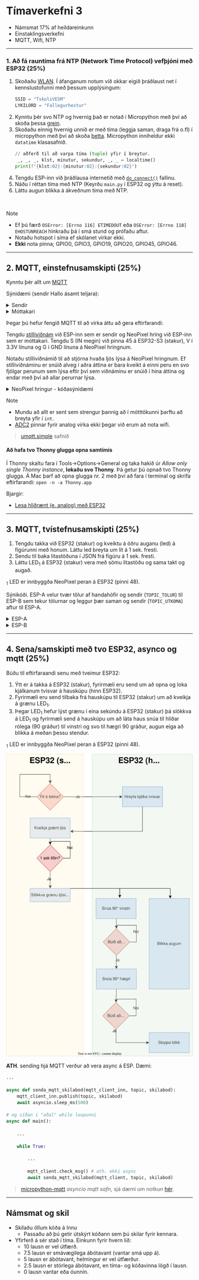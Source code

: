 # Tímaverkefni 3

- Námsmat 17% af heildareinkunn
- Einstaklingsverkefni
- MQTT, Wifi, NTP

---

### 1. Að fá rauntíma frá NTP (Network Time Protocol) vefþjóni með ESP32  (**25%**)

1. Skoðaðu [WLAN](https://docs.micropython.org/en/latest/esp32/quickref.html#wlan). Í áfanganum notum við okkar eigið þráðlaust net í kennslustofunni með þessum upplýsingum:
     ```python
     SSID = "TskoliVESM"
     LYKILORD = "Fallegurhestur"
     ```
1. Kynntu þér svo NTP og hvernig það er notað í Micropython með því að skoða þessa [grein](https://bhave.sh/micropython-ntp/).
1. Skoðaðu einnig hvernig unnið er með tíma (leggja saman, draga frá o.fl) í micropython með því að skoða [þetta](https://docs.micropython.org/en/latest/library/time.html). Micropython inniheldur ekki `datatime` klasasafnið.
     ```python
     // aðferð til að varpa tíma (tuple) yfir í breytur.
      _, _, _, klst, minutur, sekundur, _, _ = localtime()
     print(f"{klst:02}:{minutur:02}:{sekundur:02}")
     ```
1. Tengdu ESP-inn við þráðlausa internetið með [`do_connect()`](https://docs.micropython.org/en/latest/esp32/quickref.html#wlan) fallinu.
1. Náðu í réttan tíma með NTP (Keyrðu `main.py` í ESP32 og ýttu á reset). 
1. Láttu augun blikka á ákveðnum tíma með NTP.

<!-- 1. Láttu svo þestta hefjast á 10 sekúndu fresti. -->
   
<br>

> [!Note]
> - Ef þú færð `OSError: [Errno 116] ETIMEDOUT` eða `OSError: [Errno 118] EHOSTUNREACH` hinkraðu þá í smá stund og prófaðu aftur.
> - Notaðu hotspot í síma ef skólanet virkar ekki.
> - **Ekki** nota pinna; GPIO0, GPIO3, GPIO19, GPIO20, GPIO45, GPIO46. 


<!--
Skoðaðu [Timers](https://docs.micropython.org/en/latest/esp32/quickref.html#timers) til að láta tímann uppfærast á ákveðnum fresti.
Bættu við smá `sleep` til að gefa ESP32 smá tíma til að tengjast wifi.
-->

---

## 2. MQTT, einstefnusamskipti (**25%**)

Kynntu þér allt um [MQTT](https://mqtt.org)

Sýnidæmi (sendir Hallo ásamt teljara):

<details>
<summary>Sendir</summary>

```python
from machine import Pin, unique_id
from binascii import hexlify
from time import sleep_ms
from umqtt.simple import MQTTClient

# ------------ Tengjast WIFI -------------
WIFI_SSID = BREYTTU_MÉR
WIFI_LYKILORD = BREYTTU_MÉR

def do_connect():
    import network
    wlan = network.WLAN(network.STA_IF)
    wlan.active(True)
    if not wlan.isconnected():
        print('connecting to network...')
        wlan.connect(WIFI_SSID, WIFI_LYKILORD)
        while not wlan.isconnected():
            pass
    print('network config:', wlan.ifconfig())
    
do_connect()

# ---------------- MQTT ------------------

MQTT_BROKER = "test.mosquitto.org" # eða broker.emqx.io (þarf að vera það sama á sendir og móttakara)
CLIENT_ID = hexlify(unique_id())
TOPIC = b"XXXXkynning" # Settu fyrstu fjóra stafinu úr kennitölunni þinni stað í X-anna

mqtt_client = MQTTClient(CLIENT_ID, MQTT_BROKER, keepalive=60)
mqtt_client.connect()

teljari = 0

while True:
    # the string encode method should be used to convert them to bytes objects.
    skilabod = f"Halló {teljari}".encode()  # UTF-8 er sjálfgefið í encode, til að geta notað íslenska stafi
    mqtt_client.publish(TOPIC, skilabod)

    teljari += 1
    sleep_ms(1000)
```
</details>

<details>
<summary>Móttakari</summary>

```python
from machine import Pin, unique_id
from binascii import hexlify
from time import sleep_ms
from umqtt.simple import MQTTClient

# ------------ Tengjast WIFI -------------
WIFI_SSID = BREYTTU_MÉR
WIFI_LYKILORD = BREYTTU_MÉR

def do_connect():
    import network
    wlan = network.WLAN(network.STA_IF)
    wlan.active(True)
    if not wlan.isconnected():
        print('connecting to network...')
        wlan.connect(WIFI_SSID, WIFI_LYKILORD)
        while not wlan.isconnected():
            pass
    print('network config:', wlan.ifconfig())
    
do_connect()

# ---------------- MQTT ------------------

MQTT_BROKER = "test.mosquitto.org" # eða broker.emqx.io (þarf að vera það sama á sendir og móttakara)
CLIENT_ID = hexlify(unique_id())
TOPIC = b"XXXXkynning" # Settu fyrstu fjóra stafinu úr kennitölunni þinni stað í X-anna

# Callback fall, keyrir þegar skilaboð berast með MQTT
def fekk_skilabod(topic, skilabod):
    print(f"TOPIC: {topic.decode()}, skilaboð: {skilabod.decode()}")
    # ATH. skilaboðin berast sem strengur

mqtt_client = MQTTClient(CLIENT_ID, MQTT_BROKER, keepalive=60)
mqtt_client.set_callback(fekk_skilabod) # callback fallið skilgreint
mqtt_client.connect()
mqtt_client.subscribe(TOPIC)

while True:
   try:
        mqtt_client.check_msg()
   except:
        print("endurtengjast")
        mqtt_client = MQTTClient(CLIENT_ID, MQTT_BROKER, keepalive=60)
        mqtt_client.set_callback(fekk_skilabod) # callback fallið skilgreint
        mqtt_client.connect()
        mqtt_client.subscribe(TOPIC)
   sleep_ms(1000)
```
</details>

Þegar þú hefur fengið MQTT til að virka áttu að gera eftirfarandi:

Tengdu [stilliviðnám](https://cdn-learn.adafruit.com/guides/images/000/002/179/medium800/562-00.jpg) við ESP-inn sem er sendir og NeoPixel hring við ESP-inn sem er móttakari. Tengdu S (IN megin) við pinna 45 á ESP32-S3 (stakur), V í 3.3V línuna og G í GND línuna á NeoPixel hringnum. 

Notaðu stilliviðnámið til að stjórna hvaða ljós lýsa á NeoPixel hringnum. Ef stilliviðnáminu er snúið alveg í aðra áttina er bara kveikt á einni peru en svo fjölgar perunum sem lýsa eftir því sem viðnáminu er snúið í hina áttina og endar með því að allar perurnar lýsa.


<details>
<summary>NeoPixel hringur - kóðasýnidæmi</summary>
<br>

```python

from machine import Pin
from neopixel import NeoPixel
from time import sleep_ms

neo = NeoPixel(Pin(45), 8)   #  8 Leds (0 - 7)

# slökktu á öllum leds
neo.fill([0, 0, 0])

# Allar NeoPixel perurnar lýsa rauðu ljósi í eina sekúndu með fill aðferð.
neo.fill([255, 0, 0])
neo.write()
sleep_ms(1000)

# fjórða LED er lýst með grænum lit
neo[3] = [0, 255, 0]
neo.write()

```

</details>

> [!Note]
> - Mundu að allt er sent sem strengur þannig að í mótttökunni þarftu að breyta yfir í `int`.
> - [ADC2](https://github.com/VESM3/IOT/wiki/ESP32) pinnar fyrir analog virka ekki þegar við erum að nota wifi.

> [umqtt.simple](https://github.com/micropython/micropython-lib/tree/master/micropython/umqtt.simple) safnið


#### Að hafa tvo Thonny glugga opna samtímis
Í Thonny skaltu fara í Tools->Options->General og taka hakið úr *Allow only single Thonny instance*, **lokaðu svo Thonny**. Þá getur þú opnað tvo Thonny glugga. Á Mac þarf að opna glugga nr. 2 með því að fara í terminal og skrifa eftirfarandi: `open -n -a Thonny.app`

Bjargir: 
- [Lesa hliðrænt (e. analog) með ESP32](https://github.com/VESM1VS/AFANGI/blob/main/Kennsluefni/analog.md#lesi%C3%B0-fr%C3%A1-pinna)

---

## 3. MQTT, tvístefnusamskipti (**25%**)

1. Tengdu takka við ESP32 (stakur) og kveiktu á öðru auganu (led) á fígúrunni með honum. Láttu led breyta um lit á 1 sek. fresti.
1. Sendu til baka litastöðuna í JSON frá fígúru á 1 sek. fresti.
1. Láttu LED<sub>1</sub> á ESP32 (stakur) vera með sömu litastöðu og sama takt og augað.

<sub>1</sub> LED er innbyggða NeoPixel peran á ESP32 (pinni 48).

Sýnikóði. ESP-A velur tvær tölur af handahófir og sendir (`TOPIC_TOLUR`) til ESP-B sem tekur tölurnar og leggur þær saman og sendir (`TOPIC_UTKOMA`) aftur til ESP-A.

<details>
<summary>ESP-A</summary>

```python
from machine import Pin, unique_id
from binascii import hexlify
from time import sleep_ms
from umqtt.simple import MQTTClient
from random import randint

# ------------ Tengjast WIFI -------------
WIFI_SSID = BREYTTU_MÉR
WIFI_LYKILORD = BREYTTU_MÉR

def do_connect():
    import network
    wlan = network.WLAN(network.STA_IF)
    wlan.active(True)
    if not wlan.isconnected():
        print('connecting to network...')
        wlan.connect(WIFI_SSID, WIFI_LYKILORD)
        while not wlan.isconnected():
            pass
    print('network config:', wlan.ifconfig())
    
do_connect()

# ---------------- MQTT ------------------

MQTT_BROKER = "test.mosquitto.org" # eða broker.emqx.io (þarf að vera það sama á sendir og móttakara)
CLIENT_ID = hexlify(unique_id())
TOPIC_TOLUR = b"XXXXtolur" # Settu fyrstu fjóra stafinu úr kennitölunni þinni stað í X-anna
TOPIC_UTKOMA = b"XXXXutkoma"

# Callback fall, keyrir þegar skilaboð berast með MQTT
def fekk_skilabod(topic, skilabod):
    print(f"TOPIC: {topic.decode()}, skilaboð: {skilabod.decode()}")
    # ATH. skilaboðin berast sem strengur

mqtt_client = MQTTClient(CLIENT_ID, MQTT_BROKER, keepalive=60)
mqtt_client.set_callback(fekk_skilabod) # callback fallið skilgreint
mqtt_client.connect()
mqtt_client.subscribe(TOPIC_UTKOMA)

while True:
   try:
        mqtt_client.check_msg()
        skilabod = f"{randint(10,20)} {randint(10,20)}".encode()  # UTF-8 er sjálfgefið í encode, til að geta notað íslenska stafi
        mqtt_client.publish(TOPIC_TOLUR, skilabod)
   except Exception as e:
        print(f"Villa: {e}, endurtengist")
        mqtt_client = MQTTClient(CLIENT_ID, MQTT_BROKER, keepalive=60)
        mqtt_client.set_callback(fekk_skilabod) # callback fallið skilgreint
        mqtt_client.connect()
        mqtt_client.subscribe(TOPIC)
   sleep_ms(1000)

```
</details>

<details>
<summary>ESP-B</summary>
<br>

```python
from machine import Pin, unique_id
from binascii import hexlify
from time import sleep_ms
from umqtt.simple import MQTTClient

# ------------ Tengjast WIFI -------------
WIFI_SSID = BREYTTU_MÉR
WIFI_LYKILORD = BREYTTU_MÉR

def do_connect():
    import network
    wlan = network.WLAN(network.STA_IF)
    wlan.active(True)
    if not wlan.isconnected():
        print('connecting to network...')
        wlan.connect(WIFI_SSID, WIFI_LYKILORD)
        while not wlan.isconnected():
            pass
    print('network config:', wlan.ifconfig())
    
do_connect()

# ---------------- MQTT ------------------

MQTT_BROKER = "test.mosquitto.org" # eða broker.emqx.io (þarf að vera það sama á sendir og móttakara)
CLIENT_ID = hexlify(unique_id())
TOPIC_TOLUR = b"XXXXtolur" # Settu fyrstu fjóra stafinu úr kennitölunni þinni stað í X-anna
TOPIC_UTKOMA = b"XXXXutkoma"

tala_a = 0
tala_b = 0

# Callback fall, keyrir þegar skilaboð berast með MQTT
def fekk_skilabod(topic, skilabod):
    global tala_a, tala_b
    print(f"TOPIC: {topic.decode()}, skilaboð: {skilabod.decode()}")
    # ATH. skilaboðin berast sem strengur
    tala_a, tala_b = skilabod.decode().split()
    tala_a = int(tala_a)
    tala_b = int(tala_b)

mqtt_client = MQTTClient(CLIENT_ID, MQTT_BROKER, keepalive=60)
mqtt_client.set_callback(fekk_skilabod) # callback fallið skilgreint
mqtt_client.connect()
mqtt_client.subscribe(TOPIC_TOLUR)

while True:
   try:
        mqtt_client.check_msg()
        skilabod = f"{tala_a} + {tala_b} = {tala_a + tala_b}".encode()
        mqtt_client.publish(TOPIC_UTKOMA, skilabod)
   except Exception as e:
        print(f"Villa: {e}, endurtengist")
        mqtt_client = MQTTClient(CLIENT_ID, MQTT_BROKER, keepalive=60)
        mqtt_client.set_callback(fekk_skilabod) # callback fallið skilgreint
        mqtt_client.connect()
        mqtt_client.subscribe(TOPIC_TOLUR)
   sleep_ms(1000)


```

</details>

---

## 4. Sena/samskipti með tvo ESP32, asynco og mqtt (**25%**)

Búðu til eftirfaraandi senu með tveimur ESP32:

1. Ýtt er á takka á ESP32 (stakur), fyrirmæli eru send um að opna og loka kjálkanum tvisvar á hauskúpu (hinn ESP32). 
1. Fyrirmæli eru send tilbaka frá hauskúpu til ESP32 (stakur) um að kveikja á grænu LED<sub>1</sub>. 
1. Þegar LED<sub>1</sub> hefur lýst grænu í eina sekúndu á ESP32 (stakur) þá slökkva á LED<sub>1</sub> og fyrirmæli send á hauskúpu um að láta haus snúa til hliðar rólega (90 gráður) til vinstri og svo til hægri 90 gráður, augun eiga að blikka á meðan þessu stendur.

<sub>1</sub> LED er innbyggða NeoPixel peran á ESP32 (pinni 48).

![flæðirit](https://github.com/VESM3/IOT/blob/main/Myndir/V25_v3_4.drawio.svg)


**ATH**. sending hjá MQTT verður að vera async á ESP. Dæmi:
```python
...

async def senda_mqtt_skilabod(mqtt_client_inn, topic, skilabod):
    mqtt_client_inn.publish(topic, skilabod)
    await asyncio.sleep_ms(500)

# og síðan í "aðal" while loopunni
async def main():

    ...

    while True:

        ...
        
        mqtt_client.check_msg() # ath. ekki async
        await senda_mqtt_skilabod(mqtt_client, topic, skilabod)

```

> [micropython-mqtt](https://github.com/peterhinch/micropython-mqtt)  _asyncio mqtt safn_, sjá dæmi um notkun [hér](https://github.com/VESM3/IOT/blob/main/Efni/mqtt_async.md).

---

## Námsmat og skil

- Skilaðu öllum kóða á Innu
  - Passaðu að þú getir útskýrt kóðann sem þú skilar fyrir kennara.
- Yfirferð á sér stað í tíma. Einkunn fyrir hvern lið: 
    - 10 lausn er vel útfærð.
    - 7.5 lausn er smávægilega ábótavant (vantar smá upp á).
    - 5 lausn er ábótavant, helmingur er vel útfærður.
    - 2.5 lausn er stórlega ábótavant, en tíma- og kóðavinna lögð í lausn.
    - 0 lausn vantar eða óunnin.




<!--

> `volume` fallið tekur inn heiltölu á bilinu 0 til og með 30

> [!Tip]
>  - Hafðu tvö MQTT topic, annað fyrir hita og raka en hitt fyrir litastyrk og lit, t.d. `XXXX/hiti_raki` og `XXXX/litur_styrkur`.
>  - Í stað `umqtt.simple` skaltu nota `umqtt.robust` því það er með innbyggða villumeðhöndlun.

Bjargir:
- [DHT11 og micropython](https://docs.micropython.org/en/latest/esp32/quickref.html#dht-driver)

Servo-arnir eiga allir að hreyfast lítillega (ca. 25°).

- [umqtt.simple og robust](https://github.com/micropython/micropython-lib/tree/master/micropython)
- [mqtt söfn](https://awesome-micropython.com/#mqtt)
  
Messages can be sent with a quality of service (QoS),
- At most once - the message is sent only once (fire and forget).
- At least once - until acknowledgement is received (multiple times).
- Exactly once - to ensure only one copy of the message is received (assured delivery).

MQTT supports a keep alive function that checks if the connection is still alive during long gaps between messages.

-->
